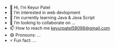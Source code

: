 - 👋 Hi, I’m Keyur Patel
- 👀 I’m interested in web devlopment
- 🌱 I’m currently learning Java & Java Script
- 💞️ I’m looking to collaborate on ...
- 📫 How to reach me keyurpatel58098@gmail.com
- 😄 Pronouns: ...
- ⚡ Fun fact: ...

<!---
keyurpatel58098/keyurpatel58098 is a ✨ special ✨ repository because its `README.md` (this file) appears on your GitHub profile.
You can click the Preview link to take a look at your changes.
--->
